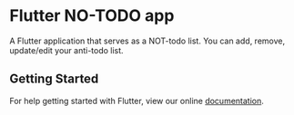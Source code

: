 # Flutter NO-TODO app

A Flutter application that serves as a NOT-todo list. 
You can add, remove, update/edit your anti-todo list.  

## Getting Started

For help getting started with Flutter, view our online
[documentation](https://flutter.io/).
